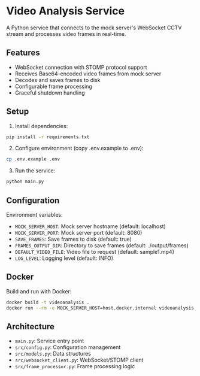 # Video Analysis Service

A Python service that connects to the mock server's WebSocket CCTV stream and processes video frames in real-time.

## Features

- WebSocket connection with STOMP protocol support
- Receives Base64-encoded video frames from mock server
- Decodes and saves frames to disk
- Configurable frame processing
- Graceful shutdown handling

## Setup

1. Install dependencies:

```bash
pip install -r requirements.txt
```

2. Configure environment (copy .env.example to .env):

```bash
cp .env.example .env
```

3. Run the service:

```bash
python main.py
```

## Configuration

Environment variables:

- `MOCK_SERVER_HOST`: Mock server hostname (default: localhost)
- `MOCK_SERVER_PORT`: Mock server port (default: 8080)
- `SAVE_FRAMES`: Save frames to disk (default: true)
- `FRAMES_OUTPUT_DIR`: Directory to save frames (default: ./output/frames)
- `DEFAULT_VIDEO_FILE`: Video file to request (default: sample1.mp4)
- `LOG_LEVEL`: Logging level (default: INFO)

## Docker

Build and run with Docker:

```bash
docker build -t videoanalysis .
docker run --rm -e MOCK_SERVER_HOST=host.docker.internal videoanalysis
```

## Architecture

- `main.py`: Service entry point
- `src/config.py`: Configuration management
- `src/models.py`: Data structures
- `src/websocket_client.py`: WebSocket/STOMP client
- `src/frame_processor.py`: Frame processing logic
